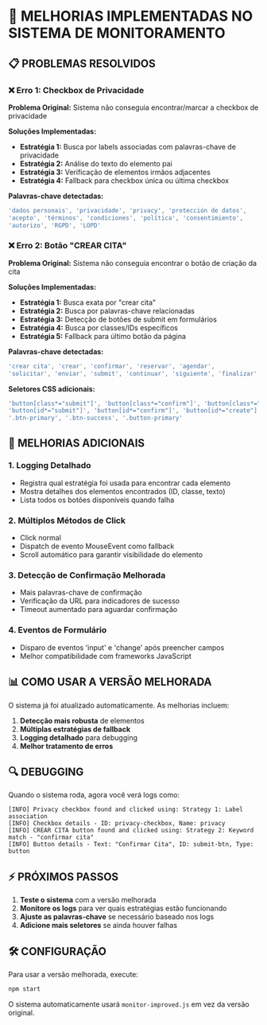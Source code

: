 # 🔧 MELHORIAS IMPLEMENTADAS NO SISTEMA DE MONITORAMENTO

## 📋 **PROBLEMAS RESOLVIDOS**

### ❌ **Erro 1: Checkbox de Privacidade**
**Problema Original:** Sistema não conseguia encontrar/marcar a checkbox de privacidade

**Soluções Implementadas:**
- **Estratégia 1:** Busca por labels associadas com palavras-chave de privacidade
- **Estratégia 2:** Análise do texto do elemento pai
- **Estratégia 3:** Verificação de elementos irmãos adjacentes
- **Estratégia 4:** Fallback para checkbox única ou última checkbox

**Palavras-chave detectadas:**
```javascript
'dados personais', 'privacidade', 'privacy', 'protección de datos', 
'acepto', 'términos', 'condiciones', 'política', 'consentimiento', 
'autorizo', 'RGPD', 'LOPD'
```

### ❌ **Erro 2: Botão "CREAR CITA"**
**Problema Original:** Sistema não conseguia encontrar o botão de criação da cita

**Soluções Implementadas:**
- **Estratégia 1:** Busca exata por "crear cita"
- **Estratégia 2:** Busca por palavras-chave relacionadas
- **Estratégia 3:** Detecção de botões de submit em formulários
- **Estratégia 4:** Busca por classes/IDs específicos
- **Estratégia 5:** Fallback para último botão da página

**Palavras-chave detectadas:**
```javascript
'crear cita', 'crear', 'confirmar', 'reservar', 'agendar', 
'solicitar', 'enviar', 'submit', 'continuar', 'siguiente', 'finalizar'
```

**Seletores CSS adicionais:**
```javascript
'button[class*="submit"]', 'button[class*="confirm"]', 'button[class*="create"]',
'button[id*="submit"]', 'button[id*="confirm"]', 'button[id*="create"]',
'.btn-primary', '.btn-success', '.button-primary'
```

## 🚀 **MELHORIAS ADICIONAIS**

### 1. **Logging Detalhado**
- Registra qual estratégia foi usada para encontrar cada elemento
- Mostra detalhes dos elementos encontrados (ID, classe, texto)
- Lista todos os botões disponíveis quando falha

### 2. **Múltiplos Métodos de Click**
- Click normal
- Dispatch de evento MouseEvent como fallback
- Scroll automático para garantir visibilidade do elemento

### 3. **Detecção de Confirmação Melhorada**
- Mais palavras-chave de confirmação
- Verificação da URL para indicadores de sucesso
- Timeout aumentado para aguardar confirmação

### 4. **Eventos de Formulário**
- Disparo de eventos 'input' e 'change' após preencher campos
- Melhor compatibilidade com frameworks JavaScript

## 📊 **COMO USAR A VERSÃO MELHORADA**

O sistema já foi atualizado automaticamente. As melhorias incluem:

1. **Detecção mais robusta** de elementos
2. **Múltiplas estratégias de fallback**
3. **Logging detalhado** para debugging
4. **Melhor tratamento de erros**

## 🔍 **DEBUGGING**

Quando o sistema roda, agora você verá logs como:
```
[INFO] Privacy checkbox found and clicked using: Strategy 1: Label association
[INFO] Checkbox details - ID: privacy-checkbox, Name: privacy
[INFO] CREAR CITA button found and clicked using: Strategy 2: Keyword match - "confirmar cita"
[INFO] Button details - Text: "Confirmar Cita", ID: submit-btn, Type: button
```

## ⚡ **PRÓXIMOS PASSOS**

1. **Teste o sistema** com a versão melhorada
2. **Monitore os logs** para ver quais estratégias estão funcionando
3. **Ajuste as palavras-chave** se necessário baseado nos logs
4. **Adicione mais seletores** se ainda houver falhas

## 🛠️ **CONFIGURAÇÃO**

Para usar a versão melhorada, execute:
```bash
npm start
```

O sistema automaticamente usará `monitor-improved.js` em vez da versão original.
